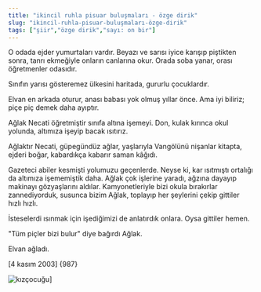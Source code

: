 ```yaml
---
title: "ikincil ruhla pisuar buluşmaları - özge dirik"
slug: "ikincil-ruhla-pisuar-buluşmaları-özge-dirik"
tags: ["şiir","özge dirik","sayı: on bir"]
---
```


O odada ejder yumurtaları vardır. Beyazı ve sarısı iyice karışıp
piştikten sonra, tanrı ekmeğiyle onların canlarına okur. Orada soba
yanar, orası öğretmenler odasıdır.

Sınıfın yarısı gösteremez ülkesini haritada, gururlu çocuklardır.

Elvan en arkada oturur, anası babası yok olmuş yıllar önce. Ama iyi
biliriz; piçe piç demek daha ayıptır.

Ağlak Necati öğretmiştir sınıfa altına işemeyi. Don, kulak kırınca okul
yolunda, altımıza işeyip bacak ısıtırız.

Ağlaktır Necati, güpegündüz ağlar, yaşlarıyla Vangölünü nişanlar
kitapta, ejderi boğar, kabardıkça kabarır saman kâğıdı.

Gazeteci abiler kesmişti yolumuzu geçenlerde. Neyse ki, kar ısıtmıştı
ortalığı da altımıza işememiştik daha. Ağlak çok işlerine yaradı, ağzına
dayayıp makinayı gözyaşlarını aldılar. Kamyonetleriyle bizi okula
bırakırlar zannediyorduk, susunca bizim Ağlak, toplayıp her şeylerini
çekip gittiler hızlı hızlı.

İsteselerdi ısınmak için işediğimizi de anlatırdık onlara. Oysa
gittiler hemen.

"Tüm piçler bizi bulur" diye bağırdı Ağlak.

Elvan ağladı.

\[4 kasım 2003\] {987}

![kızçocuğu](/img/ky11_18_caglacomert.jpg)]

